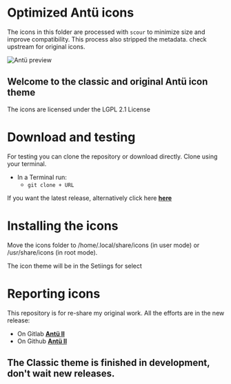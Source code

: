 # Optimized Antü icons

The icons in this folder are processed with `scour` to minimize size and improve compatibility. 
This process also stripped the metadata. check upstream for original icons.

![Antü preview](https://pinguinosyuncafe.files.wordpress.com/2018/06/antc3bc-classic.png)

## Welcome to the classic and original Antü icon theme

The icons are licensed under the LGPL 2.1 License


# Download and testing

For testing you can clone the repository or download directly. Clone using your terminal.

* In a Terminal run: 
  * `git clone + URL`

If you want the latest release, alternatively click here [**here**](https://gitlab.com/froodo_alexis/Antu-classic/tags)


# Installing the icons

Move the icons folder to /home/.local/share/icons (in user mode) or /usr/share/icons (in root mode).

The icon theme will be in the Setiings for select


# Reporting icons

This repository is for re-share my original work. All the efforts are in the new release:

* On Gitlab [**Antü II**](https://gitlab.com/froodo_alexis/Antu-icons)
* On Github [**Antü II**](https://github.com/fabianalexisinostroza/Antu-icons)

## The Classic theme is finished in development, don't wait new releases.

